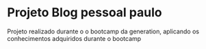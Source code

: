 # Projeto Blog pessoal paulo

Projeto realizado durante o o bootcamp da generation, aplicando os conhecimentos adquiridos durante o bootcamp

